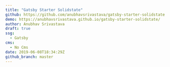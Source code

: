 ```yaml
---
title: "Gatsby Starter Solidstate"
github: https://github.com/anubhavsrivastava/gatsby-starter-solidstate
demo: https://anubhavsrivastava.github.io/gatsby-starter-solidstate/
author: Anubhav Srivastava
draft: true
ssg:
  - Gatsby
cms:
  - No Cms
date: 2019-06-08T18:34:29Z
github_branch: master
---
```

